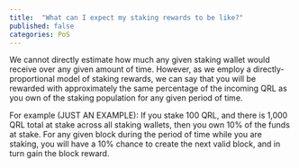 ```yaml
---
title:  "What can I expect my staking rewards to be like?"
published: false
categories: PoS
---
```


We cannot directly estimate how much any given staking wallet would receive over any given amount of time. However, as we employ a directly-proportional model of staking rewards, we can say that you will be rewarded with approximately the same percentage of the incoming QRL as you own of the staking population for any given period of time.

For example (JUST AN EXAMPLE): If you stake 100 QRL, and there is 1,000 QRL total at stake across all staking wallets, then you own 10% of the funds at stake. For any given block during the period of time while you are staking, you will have a 10% chance to create the next valid block, and in turn gain the block reward.
